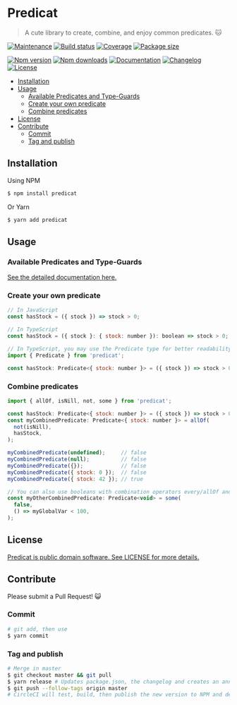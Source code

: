 # Predicat <!-- omit in toc -->

> A cute library to create, combine, and enjoy common predicates. 🐱

[![Maintenance](https://img.shields.io/badge/maintained%3F-yes-blue?style=flat-square)](https://github.com/vguillou/predicat/graphs/commit-activity)
[![Build status](https://img.shields.io/circleci/build/gh/vguillou/predicat/master?style=flat-square)](https://app.circleci.com/pipelines/github/vguillou/predicat)
[![Coverage](https://img.shields.io/codecov/c/gh/vguillou/predicat/master?style=flat-square)](https://codecov.io/gh/vguillou/predicat)
[![Package size](https://img.shields.io/bundlephobia/minzip/predicat?style=flat-square)](https://img.shields.io/bundlephobia/minzip/predicat)

[![Npm version](https://img.shields.io/npm/v/predicat?color=orange&style=flat-square)](https://www.npmjs.com/package/predicat)
[![Npm downloads](https://img.shields.io/npm/dw/predicat?color=orange&style=flat-square)](https://www.npmjs.com/package/predicat)
[![Documentation](https://img.shields.io/badge/documentation-blue?style=flat-square)](https://vguillou.github.io/predicat/latest/)
[![Changelog](https://img.shields.io/badge/changelog-blue?style=flat-square)](https://github.com/vguillou/predicat/blob/master/CHANGELOG.md)
[![License](https://img.shields.io/github/license/vguillou/predicat?color=blue&style=flat-square)](https://github.com/vguillou/predicat/blob/master/LICENSE)

- [Installation](#installation)
- [Usage](#usage)
  - [Available Predicates and Type-Guards](#available-predicates-and-type-guards)
  - [Create your own predicate](#create-your-own-predicate)
  - [Combine predicates](#combine-predicates)
- [License](#license)
- [Contribute](#contribute)
  - [Commit](#commit)
  - [Tag and publish](#tag-and-publish)

## Installation

Using NPM

```bash
$ npm install predicat
```

Or Yarn

```bash
$ yarn add predicat
```

## Usage

### Available Predicates and Type-Guards
[See the detailed documentation here.](https://vguillou.github.io/predicat/latest/)

### Create your own predicate
```js
// In JavaScript
const hasStock = ({ stock }) => stock > 0;

// In TypeScript
const hasStock = ({ stock }: { stock: number }): boolean => stock > 0;

// In TypeScript, you may use the Predicate type for better readability
import { Predicate } from 'predicat';

const hasStock: Predicate<{ stock: number }> = ({ stock }) => stock > 0;
```

### Combine predicates
```js
import { allOf, isNill, not, some } from 'predicat';

const hasStock: Predicate<{ stock: number }> = ({ stock }) => stock > 0;
const myCombinedPredicate: Predicate<{ stock: number }> = allOf(
  not(isNill),
  hasStock,
);

myCombinedPredicate(undefined);     // false
myCombinedPredicate(null);          // false
myCombinedPredicate({});            // false
myCombinedPredicate({ stock: 0 });  // false
myCombinedPredicate({ stock: 42 }); // true

// You can also use booleans with combination operators every/allOf and some/oneOf
const myOtherCombinedPredicate: Predicate<void> = some(
  false,
  () => myGlobalVar < 100,
);
```

## License

[Predicat is public domain software. See LICENSE for more details.](https://github.com/vguillou/predicat/blob/master/LICENSE)

## Contribute

Please submit a Pull Request! 😺

### Commit

```bash
# git add, then use
$ yarn commit
```

### Tag and publish

```bash
# Merge in master
$ git checkout master && git pull
$ yarn release # Updates package.json, the changelog and creates an annotated git tag
$ git push --follow-tags origin master
# CircleCI will test, build, then publish the new version to NPM and deploy the documentation to the 'gh-pages' branch
```
